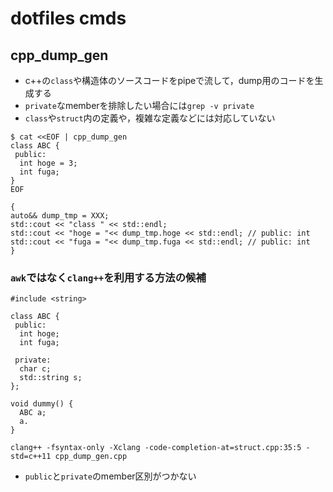 # dotfiles cmds

## cpp_dump_gen
* c++の`class`や構造体のソースコードをpipeで流して，dump用のコードを生成する
* `private`なmemberを排除したい場合には`grep -v private`
* `class`や`struct`内の定義や，複雑な定義などには対応していない

```
$ cat <<EOF | cpp_dump_gen
class ABC {
 public:
  int hoge = 3;
  int fuga;
}
EOF

{
auto&& dump_tmp = XXX;
std::cout << "class " << std::endl;
std::cout << "hoge = "<< dump_tmp.hoge << std::endl; // public: int
std::cout << "fuga = "<< dump_tmp.fuga << std::endl; // public: int
}
```

### `awk`ではなく`clang++`を利用する方法の候補
```
#include <string>

class ABC {
 public:
  int hoge;
  int fuga;

 private:
  char c;
  std::string s;
};

void dummy() {
  ABC a;
  a.
}
```

```
clang++ -fsyntax-only -Xclang -code-completion-at=struct.cpp:35:5 -std=c++11 cpp_dump_gen.cpp
```

* `public`と`private`のmember区別がつかない
